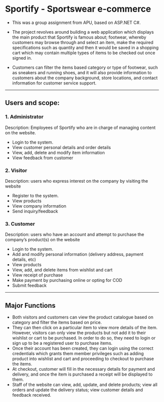 # Sportify - Sportswear e-commerce

- This was a group assignment from APU, based on ASP.NET C#.

- The project revolves around building a web application which displays the main product that Sportify is famous about; footwear, whereby customers may browse through and select an item, make the required specifications such as quantity and then it would be saved in a shopping cart which may contain multiple types of items to be checked out once signed in.
- Customers can filter the items based category or type of footwear, such as sneakers and running shoes, and it will also provide information to customers about the company background, store locations, and contact information for customer service support.
---
## Users and scope:
### 1. Administrator
Description: Employees of Sportify who are in charge of managing content on the website.
- Login to the system.
- View customer personal details and order details
- View, add, delete and modify item information 
- View feedback from customer
### 2. Visitor
Description: users who express interest on the company by visiting the website

- Register to the system.
-	View products
-	View company information
-	Send inquiry/feedback

### 3. Customer

Description: users who have an account and attempt to purchase the company’s product(s) on the website

-	Login to the system.
-	Add and modify personal information (delivery address, payment details, etc)
-	View products
-	View, add, and delete items from wishlist and cart
-	View receipt of purchase
-	Make payment by purchasing online or opting for COD
-	Submit feedback
----
## Major Functions
- Both visitors and customers can view the product catalogue based on category and filter the items based on price. 
- They can then click on a particular item to view more details of the item. However, visitors can only view the products but not add it to their wishlist or cart to be purchased. In order to do so, they need to login or sign up to be a registered user to purchase items. 
- Once their account has been created, they can login using the correct credentials which grants them member privileges such as adding product into wishlist and cart and proceeding to checkout to purchase the items. 
- At checkout, customer will fill in the necessary details for payment and delivery, and once the item is purchased a receipt will be displayed to them. 
- Staff of the website can view, add, update, and delete products; view all orders and update the delivery status; view customer details and feedback received. 
